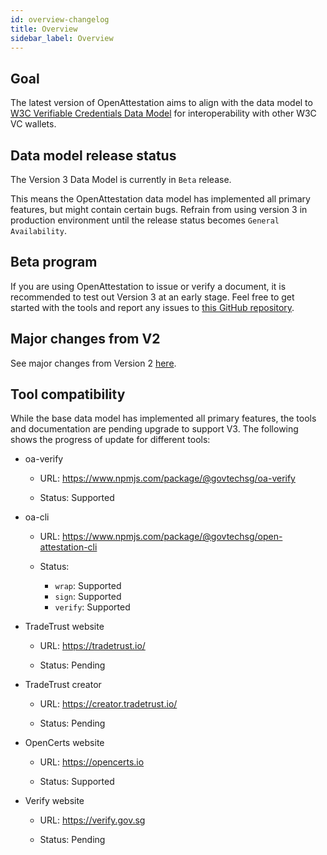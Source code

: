 ```yaml
---
id: overview-changelog
title: Overview
sidebar_label: Overview
---
```


<!--Flag: It maps with the old ID below. Content needs updating.
id: overview-v3-beta
title: OpenAttestation (V3 Beta)
sidebar_label: Overview
-->

## Goal

The latest version of OpenAttestation aims to align with the data model to [W3C Verifiable Credentials Data Model](https://www.w3.org/TR/vc-data-model/) for interoperability with other W3C VC wallets.

## Data model release status

The Version 3 Data Model is currently in `Beta` release.

This means the OpenAttestation data model has implemented all primary features, but might contain certain bugs. Refrain from using version 3 in production environment until the release status becomes `General Availability`.

## Beta program

If you are using OpenAttestation to issue or verify a document, it is recommended to test out Version 3 at an early stage. Feel free to get started with the tools and report any issues to [this GitHub repository](https://github.com/Open-Attestation/open-attestation).

## Major changes from V2

See major changes from Version 2 [here](/docs/docs-section/roadmap/v3/major-changes).

## Tool compatibility

While the base data model has implemented all primary features, the tools and documentation are pending upgrade to support V3. The following shows the progress of update for different tools:

- oa-verify

    - URL: https://www.npmjs.com/package/@govtechsg/oa-verify 
    
    - Status: Supported

- oa-cli

    - URL: https://www.npmjs.com/package/@govtechsg/open-attestation-cli
    
    - Status:

        - `wrap`: Supported
        - `sign`: Supported
        - `verify`: Supported

- TradeTrust website
    
    - URL: https://tradetrust.io/
    
    - Status: Pending

- TradeTrust creator
  
  - URL: https://creator.tradetrust.io/

  - Status: Pending

- OpenCerts website

  - URL: https://opencerts.io

  - Status: Supported

- Verify website

  - URL: https://verify.gov.sg

  - Status: Pending
